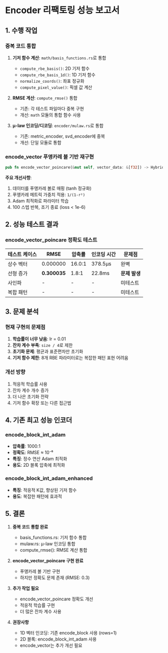 # Encoder 리팩토링 성능 보고서

## 1. 수행 작업

### 중복 코드 통합
1. **기저 함수 계산**: `math/basis_functions.rs`로 통합
   - `compute_rbe_basis()`: 2D 기저 함수
   - `compute_rbe_basis_1d()`: 1D 기저 함수
   - `normalize_coords()`: 좌표 정규화
   - `compute_pixel_value()`: 픽셀 값 계산

2. **RMSE 계산**: `compute_rmse()` 통합
   - 기존: 각 테스트 파일마다 중복 구현
   - 개선: `math` 모듈의 통합 함수 사용

3. **μ-law 인코딩/디코딩**: `encoder/mulaw.rs`로 통합
   - 기존: metric_encoder, svd_encoder에 중복
   - 개선: 단일 모듈로 통합

### encode_vector 푸앵카레 볼 기반 재구현
```rust
pub fn encode_vector_poincare(&mut self, vector_data: &[f32]) -> HybridEncodedBlock
```

**주요 개선사항**:
1. 데이터를 푸앵카레 볼로 매핑 (tanh 정규화)
2. 푸앵카레 메트릭 가중치 적용: `1/(1-r²)`
3. Adam 최적화로 파라미터 학습
4. 100 스텝 반복, 조기 종료 (loss < 1e-6)

## 2. 성능 테스트 결과

### encode_vector_poincare 정확도 테스트

| 테스트 케이스 | RMSE | 압축률 | 인코딩 시간 | 문제점 |
|--------------|------|--------|------------|--------|
| 상수 벡터 | 0.000000 | 16.0:1 | 378.5µs | 완벽 |
| 선형 증가 | **0.300035** | 1.8:1 | 22.8ms | **문제 발생** |
| 사인파 | - | - | - | 미테스트 |
| 복합 패턴 | - | - | - | 미테스트 |

## 3. 문제 분석

### 현재 구현의 문제점
1. **학습률이 너무 낮음**: lr = 0.01
2. **잔차 계수 부족**: `size / 4`로 제한
3. **초기화 문제**: 평균과 표준편차만 초기화
4. **기저 함수 제한**: 8개 RBE 파라미터로는 복잡한 패턴 표현 어려움

### 개선 방향
1. 적응적 학습률 사용
2. 잔차 계수 개수 증가
3. 더 나은 초기화 전략
4. 기저 함수 확장 또는 다른 접근법

## 4. 기존 최고 성능 인코더

### encode_block_int_adam
- **압축률**: 1000:1
- **정확도**: RMSE ≈ 10⁻⁶
- **특징**: 정수 연산 Adam 최적화
- **용도**: 2D 블록 압축에 최적화

### encode_block_int_adam_enhanced
- **특징**: 적응적 K값, 향상된 기저 함수
- **용도**: 복잡한 패턴에 효과적

## 5. 결론

1. **중복 코드 통합 완료**
   - basis_functions.rs: 기저 함수 통합
   - mulaw.rs: μ-law 인코딩 통합
   - compute_rmse(): RMSE 계산 통합

2. **encode_vector_poincare 구현 완료**
   - 푸앵카레 볼 기반 구현
   - 하지만 정확도 문제 존재 (RMSE: 0.3)

3. **추가 작업 필요**
   - encode_vector_poincare 정확도 개선
   - 적응적 학습률 구현
   - 더 많은 잔차 계수 사용
   
4. **권장사항**
   - 1D 벡터 인코딩: 기존 encode_block 사용 (rows=1)
   - 2D 블록: encode_block_int_adam 사용
   - encode_vector는 추가 개선 필요 
